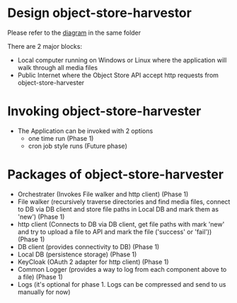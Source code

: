 # Design object-store-harvestor

Please refer to the [diagram](design-diagram-v0.01.pdf) in the same folder

There are 2 major blocks:
  - Local computer running on Windows or Linux where the application will walk through all media files
  - Public Internet where the Object Store API accept http requests from object-store-harvester

# Invoking object-store-harvester

  - The Application can be invoked with 2 options
    - one time run (Phase 1)
    - cron job style runs (Future phase)

# Packages of object-store-harvester
  - Orchestrater (Invokes File walker and http client) (Phase 1)
  - File walker (recursively traverse directories and find media files, connect to DB via DB client and store file paths in Local DB and mark them as 'new') (Phase 1)
  - http client (Connects to DB via DB client, get file paths with mark 'new' and try to upload a file to API and mark the file ('success' or 'fail')) (Phase 1)
  - DB client (provides connectivity to DB) (Phase 1)
  - Local DB (persistence storage) (Phase 1)
  - KeyCloak (OAuth 2 adapter for http client) (Phase 1)
  - Common Logger (provides a way to log from each component above to a file) (Phase 1)
  - Logs (it's optional for phase 1. Logs can be compressed and send to us manually for now)
